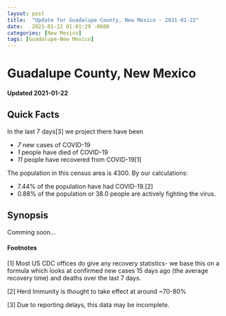 ```yaml
---
layout: post
title:  "Update for Guadalupe County, New Mexico - 2021-01-22"
date:   2021-01-22 01:01:29 -0600
categories: [New Mexico]
tags: [Guadalupe-New Mexico]
---
```


# Guadalupe County, New Mexico
#### Updated 2021-01-22

## Quick Facts

In the last 7 days[3] we project there have been
- *7* new cases of COVID-19
- *1* people have died of COVID-19
- *11* people have recovered from COVID-19[1]

The population in this census area is 4300. By our calculations:
- 7.44% of the population have had COVID-19.[2]
- 0.88% of the population or 38.0 people are actively fighting the virus.

## Synopsis

Comming soon...


#### Footnotes

[1] Most US CDC offices do give any recovery statistics- we base this on a formula which looks at confirmed new cases
15 days ago (the average recovery time) and deaths over the last 7 days.

[2] Herd Immunity is thought to take effect at around ~70-80%

[3] Due to reporting delays, this data may be incomplete.
 
    